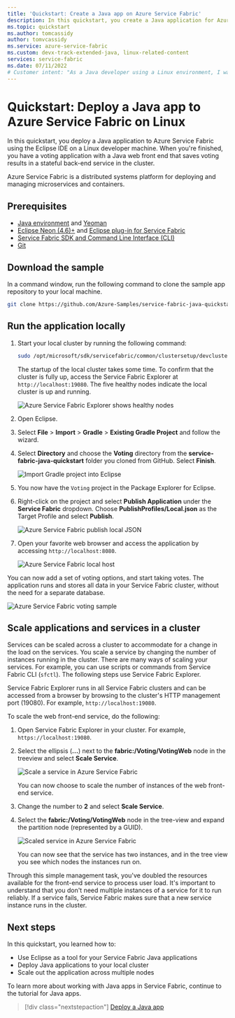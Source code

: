 ```yaml
---
title: 'Quickstart: Create a Java app on Azure Service Fabric'
description: In this quickstart, you create a Java application for Azure using a Service Fabric reliable services sample application.
ms.topic: quickstart
ms.author: tomcassidy
author: tomvcassidy
ms.service: azure-service-fabric
ms.custom: devx-track-extended-java, linux-related-content
services: service-fabric
ms.date: 07/11/2022
# Customer intent: "As a Java developer using a Linux environment, I want to deploy a Java application to Azure Service Fabric, so that I can create scalable microservices that efficiently manage processing and data storage within a distributed systems platform."
---
```

# Quickstart:  Deploy a Java app to Azure Service Fabric on Linux

In this quickstart, you deploy a Java application to Azure Service Fabric using the Eclipse IDE on a Linux developer machine. When you're finished, you have a voting application with a Java web front end that saves voting results in a stateful back-end service in the cluster.

Azure Service Fabric is a distributed systems platform for deploying and managing microservices and containers.

## Prerequisites

- [Java environment](./service-fabric-get-started-linux.md#set-up-java-development) and [Yeoman](./service-fabric-get-started-linux.md#set-up-yeoman-generators-for-containers-and-guest-executables)
- [Eclipse Neon (4.6)+](https://www.eclipse.org/downloads/packages/) and [Eclipse plug-in for Service Fabric](./service-fabric-get-started-linux.md#install-the-eclipse-plug-in-optional)
- [Service Fabric SDK and Command Line Interface (CLI)](./service-fabric-get-started-linux.md#installation-methods)
- [Git](https://git-scm.com/downloads)

## Download the sample

In a command window, run the following command to clone the sample app repository to your local machine.

```bash
git clone https://github.com/Azure-Samples/service-fabric-java-quickstart.git
```

## Run the application locally

1. Start your local cluster by running the following command:

    ```bash
    sudo /opt/microsoft/sdk/servicefabric/common/clustersetup/devclustersetup.sh
    ```
    The startup of the local cluster takes some time. To confirm that the cluster is fully up, access the Service Fabric Explorer at `http://localhost:19080`. The five healthy nodes indicate the local cluster is up and running.

    ![Azure Service Fabric Explorer shows healthy nodes](./media/service-fabric-quickstart-java/service-fabric-explorer-healthy-nodes.png)

2. Open Eclipse.
3. Select **File** > **Import** > **Gradle** > **Existing Gradle Project** and follow the wizard.
4. Select **Directory** and choose the **Voting** directory from the **service-fabric-java-quickstart** folder you cloned from GitHub. Select **Finish**.

    ![Import Gradle project into Eclipse](./media/service-fabric-quickstart-java/eclipse-import-gradle-project.png)

5. You now have the `Voting` project in the Package Explorer for Eclipse.
6. Right-click on the project and select **Publish Application** under the **Service Fabric** dropdown. Choose **PublishProfiles/Local.json** as the Target Profile and select **Publish**.

    ![Azure Service Fabric publish local JSON](./media/service-fabric-quickstart-java/service-fabric-publish-local-json.png)

7. Open your favorite web browser and access the application by accessing `http://localhost:8080`.

    ![Azure Service Fabric local host](./media/service-fabric-quickstart-java/service-fabric-local-host.png)

You can now add a set of voting options, and start taking votes. The application runs and stores all data in your Service Fabric cluster, without the need for a separate database.

![Azure Service Fabric voting sample](./media/service-fabric-quickstart-java/service-fabric-voting-sample.png)

## Scale applications and services in a cluster

Services can be scaled across a cluster to accommodate for a change in the load on the services. You scale a service by changing the number of instances running in the cluster. There are many ways of scaling your services. For example, you can use scripts or commands from Service Fabric CLI (`sfctl`). The following steps use Service Fabric Explorer.

Service Fabric Explorer runs in all Service Fabric clusters and can be accessed from a browser by browsing to the cluster's HTTP management port (19080). For example, `http://localhost:19080`.

To scale the web front-end service, do the following:

1. Open Service Fabric Explorer in your cluster. For example, `https://localhost:19080`.
2. Select the ellipsis (**...**) next to the **fabric:/Voting/VotingWeb** node in the treeview and select **Scale Service**.

    ![Scale a service in Azure Service Fabric](./media/service-fabric-quickstart-java/service-fabric-scale-service.png)

    You can now choose to scale the number of instances of the web front-end service.

3. Change the number to **2** and select **Scale Service**.
4. Select the **fabric:/Voting/VotingWeb** node in the tree-view and expand the partition node (represented by a GUID).

    ![Scaled service in Azure Service Fabric](./media/service-fabric-quickstart-java/service-fabric-explorer-service-scaled.png)

    You can now see that the service has two instances, and in the tree view you see which nodes the instances run on.

Through this simple management task, you've doubled the resources available for the front-end service to process user load. It's important to understand that you don't need multiple instances of a service for it to run reliably. If a service fails, Service Fabric makes sure that a new service instance runs in the cluster.

## Next steps

In this quickstart, you learned how to:

* Use Eclipse as a tool for your Service Fabric Java applications
* Deploy Java applications to your local cluster
* Scale out the application across multiple nodes

To learn more about working with Java apps in Service Fabric, continue to the tutorial for Java apps.

> [!div class="nextstepaction"]
> [Deploy a Java app](./service-fabric-tutorial-create-java-app.md)
